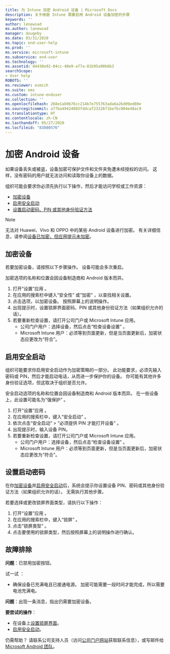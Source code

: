 ```yaml
---
title: 为 Intune 加密 Android 设备 | Microsoft Docs
description: 关于根据 Intune 需要启用 Android 设备加密的步骤
keywords: ''
author: lenewsad
ms.author: lanewsad
manager: dougeby
ms.date: 03/31/2020
ms.topic: end-user-help
ms.prod: ''
ms.service: microsoft-intune
ms.subservice: end-user
ms.technology: ''
ms.assetid: d4430e92-04cc-48e9-a77a-81b95a90b6b3
searchScope:
- User help
ROBOTS: ''
ms.reviewer: esmich
ms.suite: ems
ms.custom: intune-enduser
ms.collection: ''
ms.openlocfilehash: 268e1ab9b76cc214b7e755763ada6a2bd09ed80e
ms.sourcegitcommit: a77ba49424803fddcaf23326f1befbc004e48ac9
ms.translationtype: HT
ms.contentlocale: zh-CN
ms.lasthandoff: 05/27/2020
ms.locfileid: "83880576"
---
```

# <a name="encrypting-your-android-device"></a>加密 Android 设备

如果设备丢失或被盗，设备加密可保护文件和文件夹免遭未经授权的访问。 这样，没有密码的用户就无法访问和读取你设备上的数据。 

组织可能会要求你必须先执行以下操作，然后才能访问学校或工作资源：

* [加密设备](#encrypt-device)
* [启用安全启动](#enable-secure-startup)
* [设置启动密码、PIN 或其他身份验证方法](#set-startup-passcode)  

> [!Note]
> 无法对 Huawei、Vivo 和 OPPO 中的某些 Android 设备进行加密。 有关详细信息，请参阅[设备已加密，但应用提示未加密](your-device-appears-encrypted-but-cp-says-otherwise-android.md)。  

## <a name="encrypt-device"></a>加密设备

若要加密设备，请按照以下步骤操作。 设备可能会多次重启。 

加密选项的名称和位置会因设备制造商和 Android 版本而异。 

1. 打开“设置”应用  。
2. 在应用的搜索栏中键入“安全性”  或“加密”  ，以查找相关设置。
3. 点击选项，以加密设备。 按照屏幕上的说明操作。  
4. 出现提示时，设置锁屏界面密码、PIN 或其他身份验证方法（如果组织允许的话）。 
5. 若要重新检查设置，请打开公司门户或 Microsoft Intune 应用。
    * 公司门户用户：选择设备，然后点击“检查设备设置”  。 
    * Microsoft Intune 用户：必须等到页面更新，但是当页面更新后，加密状态应更改为“符合”。 

## <a name="enable-secure-startup"></a>启用安全启动

组织可能要求你启用安全启动作为加密策略的一部分。 此功能要求，必须先输入密码或 PIN，然后才能启动电话，从而进一步保护你的设备。 你可能有其他许多身份验证选项，但这取决于组织是否允许。 

安全启动选项的名称和位置会因设备制造商和 Android 版本而异。 在一些设备上，此设置可能名为“强保护”  。 

1. 打开“设置”应用  。
2. 在应用的搜索栏中，键入“安全启动”  。
3. 依次点击“安全启动”   > “必须提供 PIN 才能打开设备”  。
4. 出现提示时，输入设备 PIN。   
5. 若要重新检查设置，请打开公司门户或 Microsoft Intune 应用。
    * 公司门户用户：选择设备，然后点击“检查设备设置”  。 
    * Microsoft Intune 用户：必须等到页面更新，但是当页面更新后，加密状态应更改为“符合”。  


## <a name="set-startup-passcode"></a>设置启动密码   
在你[加密设备](#encrypt-device)并[启用安全启动](#enable-secure-startup)后，系统会提示你设置设备 PIN、密码或其他身份验证方法（如果组织允许的话）。 无需执行其他步骤。 

若要选择或更改锁屏界面类型，请执行以下操作：

1. 打开“设置”应用  。
2. 在应用的搜索栏中，键入“锁屏”  。
3. 点击“锁屏类型”  。
4. 点击要使用的锁屏类型，然后按照屏幕上的说明操作进行确认。  

## <a name="troubleshoot"></a>故障排除    
**问题**：已禁用加密按钮。   

试一试  ： 
* 确保设备已充满电且已接通电源。 加密可能需要一段时间才能完成，所以需要电池充满电。   

**问题**：出现一条消息，指出仍需要加密设备。  

**要尝试的操作**：
   *  在设备上[设置锁屏界面](#set-startup-passcode)。 
   * [启用安全启动](#enable-secure-startup)。

仍需帮助？ 请联系公司支持人员（访问[公司门户网站](https://go.microsoft.com/fwlink/?linkid=2010980)获取联系信息），或写邮件给 <a href="mailto:wintunedroidfbk@microsoft.com?subject=I'm having trouble with encryption on my Android device&body=Describe the issue you're experiencing here.">Microsoft Android 团队</a>。  
